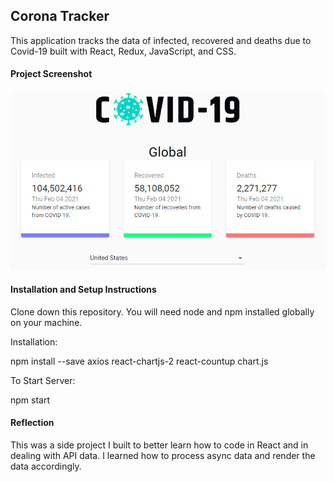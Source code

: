 ## **Corona Tracker** ##

This application tracks the data of infected, recovered and deaths due to Covid-19 built with React, Redux, JavaScript, and CSS.

#### **Project Screenshot** ####
![Settings Window](https://github.com/stayhappyandloved/corona-tracker/blob/main/website_1.PNG)

#### **Installation and Setup Instructions** ####
Clone down this repository. You will need node and npm installed globally on your machine.

Installation:

npm install --save axios react-chartjs-2 react-countup chart.js

To Start Server:

npm start

#### **Reflection** ####
This was a side project I built to better learn how to code in React and in dealing with API data.
I learned how to process async data and render the data accordingly.



